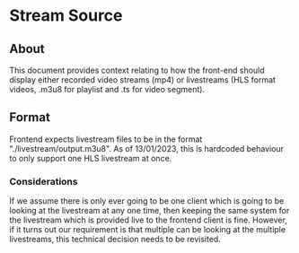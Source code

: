 # Stream Source

## About

This document provides context relating to how the front-end should
display either recorded video streams (mp4) or livestreams (HLS format
videos, .m3u8 for playlist and .ts for video segment).

## Format

Frontend expects livestream files to be in the format "./livestream/output.m3u8".
As of 13/01/2023, this is hardcoded behaviour to only support one HLS livestream
at once.

### Considerations

If we assume there is only ever going to be one client which is going to be
looking at the livestream at any one time, then keeping the same system for
the livestream which is provided live to the frontend client is fine. However,
if it turns out our requirement is that multiple can be looking at the multiple
livestreams, this technical decision needs to be revisited.